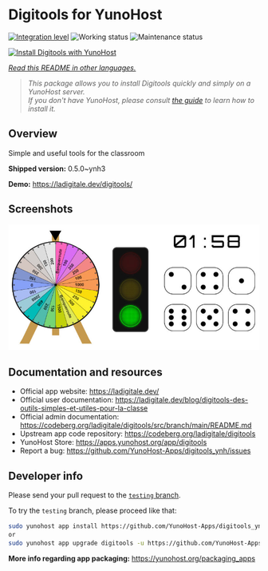 <!--
N.B.: This README was automatically generated by <https://github.com/YunoHost/apps/tree/master/tools/readme_generator>
It shall NOT be edited by hand.
-->

# Digitools for YunoHost

[![Integration level](https://apps.yunohost.org/badge/integration/digitools)](https://ci-apps.yunohost.org/ci/apps/digitools/)
![Working status](https://apps.yunohost.org/badge/state/digitools)
![Maintenance status](https://apps.yunohost.org/badge/maintained/digitools)

[![Install Digitools with YunoHost](https://install-app.yunohost.org/install-with-yunohost.svg)](https://install-app.yunohost.org/?app=digitools)

*[Read this README in other languages.](./ALL_README.md)*

> *This package allows you to install Digitools quickly and simply on a YunoHost server.*  
> *If you don't have YunoHost, please consult [the guide](https://yunohost.org/install) to learn how to install it.*

## Overview

Simple and useful tools for the classroom

**Shipped version:** 0.5.0~ynh3

**Demo:** <https://ladigitale.dev/digitools/>

## Screenshots

![Screenshot of Digitools](./doc/screenshots/screenshot.jpg)

## Documentation and resources

- Official app website: <https://ladigitale.dev/>
- Official user documentation: <https://ladigitale.dev/blog/digitools-des-outils-simples-et-utiles-pour-la-classe>
- Official admin documentation: <https://codeberg.org/ladigitale/digitools/src/branch/main/README.md>
- Upstream app code repository: <https://codeberg.org/ladigitale/digitools>
- YunoHost Store: <https://apps.yunohost.org/app/digitools>
- Report a bug: <https://github.com/YunoHost-Apps/digitools_ynh/issues>

## Developer info

Please send your pull request to the [`testing` branch](https://github.com/YunoHost-Apps/digitools_ynh/tree/testing).

To try the `testing` branch, please proceed like that:

```bash
sudo yunohost app install https://github.com/YunoHost-Apps/digitools_ynh/tree/testing --debug
or
sudo yunohost app upgrade digitools -u https://github.com/YunoHost-Apps/digitools_ynh/tree/testing --debug
```

**More info regarding app packaging:** <https://yunohost.org/packaging_apps>
